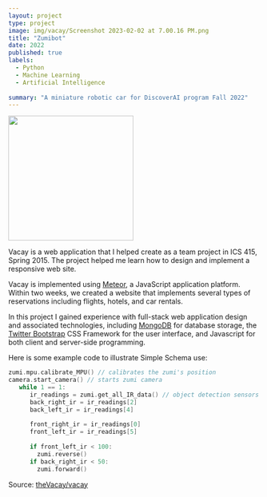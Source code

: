 ```yaml
---
layout: project
type: project
image: img/vacay/Screenshot 2023-02-02 at 7.00.16 PM.png
title: "Zumibot"
date: 2022
published: true
labels:
  - Python
  - Machine Learning
  - Artificial Intelligence
  
summary: "A miniature robotic car for DiscoverAI program Fall 2022"
---
```


<img class="ui left medium float image" width="250" src="..img/vacay/zumi2.png">

Vacay is a web application that I helped create as a team project in ICS 415, Spring 2015. The project helped me learn how to design and implement a responsive web site.

Vacay is implemented using [Meteor](http://meteor.com), a JavaScript application platform. Within two weeks, we created a website that implements several types of reservations including flights, hotels, and car rentals.

In this project I gained experience with full-stack web application design and associated technologies, including [MongoDB](http://mongodb.com) for database storage, the [Twitter Bootstrap](http://getbootstrap.com/) CSS Framework for the user interface, and Javascript for both client and server-side programming. 

Here is some example code to illustrate Simple Schema use:

```cpp
zumi.mpu.calibrate_MPU() // calibrates the zumi's position
camera.start_camera() // starts zumi camera
   while 1 == 1:
      ir_readings = zumi.get_all_IR_data() // object detection sensors
      back_right_ir = ir_readings[2]
      back_left_ir = ir_readings[4]
      
      front_right_ir = ir_readings[0]
      front_left_ir = ir_readings[5]
      
      if front_left_ir < 100: 
        zumi.reverse()
      if back_right_ir < 50:
        zumi.forward()

```
 
Source: <a href="https://github.com/theVacay/vacay">theVacay/vacay</a>
